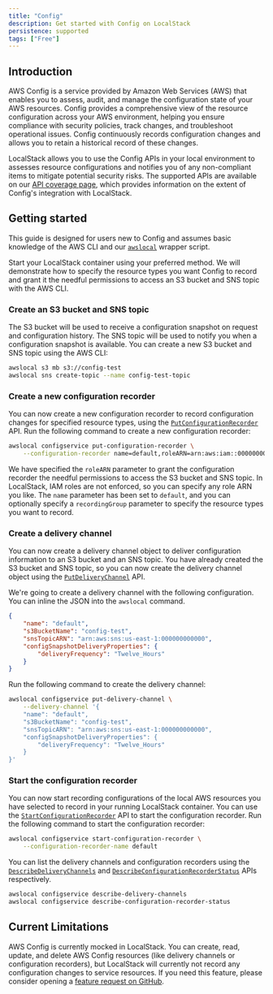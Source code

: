 ```yaml
---
title: "Config"
description: Get started with Config on LocalStack
persistence: supported
tags: ["Free"]
---
```


## Introduction

AWS Config is a service provided by Amazon Web Services (AWS) that enables you to assess, audit, and manage the configuration state of your AWS resources.
Config provides a comprehensive view of the resource configuration across your AWS environment, helping you ensure compliance with security policies, track changes, and troubleshoot operational issues.
Config continuously records configuration changes and allows you to retain a historical record of these changes.

LocalStack allows you to use the Config APIs in your local environment to assesses resource configurations and notifies you of any non-compliant items to mitigate potential security risks.
The supported APIs are available on our [API coverage page](), which provides information on the extent of Config's integration with LocalStack.

## Getting started

This guide is designed for users new to Config and assumes basic knowledge of the AWS CLI and our [`awslocal`](https://github.com/localstack/awscli-local) wrapper script.

Start your LocalStack container using your preferred method.
We will demonstrate how to specify the resource types you want Config to record and grant it the needful permissions to access an S3 bucket and SNS topic with the AWS CLI.

### Create an S3 bucket and SNS topic

The S3 bucket will be used to receive a configuration snapshot on request and configuration history.
The SNS topic will be used to notify you when a configuration snapshot is available.
You can create a new S3 bucket and SNS topic using the AWS CLI:

```bash
awslocal s3 mb s3://config-test
awslocal sns create-topic --name config-test-topic
```

### Create a new configuration recorder

You can now create a new configuration recorder to record configuration changes for specified resource types, using the [`PutConfigurationRecorder`](https://docs.aws.amazon.com/config/latest/APIReference/API_PutConfigurationRecorder.html) API.
Run the following command to create a new configuration recorder:

```bash
awslocal configservice put-configuration-recorder \
    --configuration-recorder name=default,roleARN=arn:aws:iam::000000000000:role/config-role
```

We have specified the `roleARN` parameter to grant the configuration recorder the needful permissions to access the S3 bucket and SNS topic.
In LocalStack, IAM roles are not enforced, so you can specify any role ARN you like.
The `name` parameter has been set to `default`, and you can optionally specify a `recordingGroup` parameter to specify the resource types you want to record.

### Create a delivery channel

You can now create a delivery channel object to deliver configuration information to an S3 bucket and an SNS topic.
You have already created the S3 bucket and SNS topic, so you can now create the delivery channel object using the [`PutDeliveryChannel`](https://docs.aws.amazon.com/config/latest/APIReference/API_PutDeliveryChannel.html) API.

We're going to create a delivery channel with the following configuration.
You can inline the JSON into the `awslocal` command.

```json
{
    "name": "default",
    "s3BucketName": "config-test",
    "snsTopicARN": "arn:aws:sns:us-east-1:000000000000",
    "configSnapshotDeliveryProperties": {
        "deliveryFrequency": "Twelve_Hours"
    }
}
```

Run the following command to create the delivery channel:

```bash
awslocal configservice put-delivery-channel \
    --delivery-channel '{
    "name": "default",
    "s3BucketName": "config-test",
    "snsTopicARN": "arn:aws:sns:us-east-1:000000000000",
    "configSnapshotDeliveryProperties": {
        "deliveryFrequency": "Twelve_Hours"
    }
}'
```

### Start the configuration recorder

You can now start recording configurations of the local AWS resources you have selected to record in your running LocalStack container.
You can use the [`StartConfigurationRecorder`](https://docs.aws.amazon.com/config/latest/APIReference/API_StartConfigurationRecorder.html) API to start the configuration recorder.
Run the following command to start the configuration recorder:

```bash
awslocal configservice start-configuration-recorder \
    --configuration-recorder-name default
```

You can list the delivery channels and configuration recorders using the [`DescribeDeliveryChannels`](https://docs.aws.amazon.com/config/latest/APIReference/API_DescribeDeliveryChannels.html) and [`DescribeConfigurationRecorderStatus`](https://docs.aws.amazon.com/config/latest/APIReference/API_DescribeConfigurationRecorderStatus.html) APIs respectively.

```bash
awslocal configservice describe-delivery-channels
awslocal configservice describe-configuration-recorder-status
```

## Current Limitations

AWS Config is currently mocked in LocalStack.
You can create, read, update, and delete AWS Config resources (like delivery channels or configuration recorders),
but LocalStack will currently not record any configuration changes to service resources.
If you need this feature, please consider opening a [feature request on GitHub](https://github.com/localstack/localstack/issues/new).

